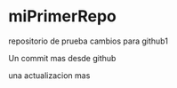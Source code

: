 # miPrimerRepo
repositorio de prueba
cambios para github1

Un commit mas desde github

una actualizacion mas
